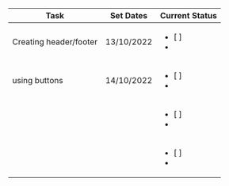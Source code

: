 | Task           | Set Dates     | Current Status        |      
|----------------|---------------|-----------------------|
|Creating header/footer  |13/10/2022   | <ul><li>[ ] </li><li> | 
|using buttons   |14/10/2022    | <ul><li>[ ] </li><li> | 
|    |    | <ul><li>[ ] </li><li> |
|         |     | <ul><li>[ ] </li><li> |
